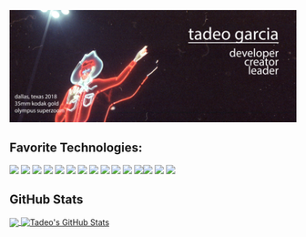[![Tadeo Garcia](https://github.com/tadeo-garcia/tadeo-garcia/blob/main/images/banner_tex.jpg)](https://tadeogarcia.me)

## Favorite Technologies:
![](https://img.shields.io/badge/JavaScript-informational?style=for-the-badge&logo=javascript&logoColor=white&color=221a1c)
![](https://img.shields.io/badge/React-informational?style=for-the-badge&logo=React&logoColor=white&color=221a1c)
![](https://img.shields.io/badge/Redux-informational?style=for-the-badge&logo=redux&logoColor=white&color=221a1c)
![](https://img.shields.io/badge/Python-informational?style=for-the-badge&logo=Python&logoColor=white&color=221a1c)
![](https://img.shields.io/badge/Flask-informational?style=for-the-badge&logo=Flask&logoColor=white&color=221a1c)
![](https://img.shields.io/badge/PostgreSQL-informational?style=for-the-badge&logo=PostgreSQL&logoColor=white&color=221a1c)
![](https://img.shields.io/badge/Node.js-informational?style=for-the-badge&logo=Node.js&logoColor=white&color=221a1c)
![](https://img.shields.io/badge/Npm-informational?style=for-the-badge&logo=Npm&logoColor=white&color=221a1c)
![](https://img.shields.io/badge/AWS-informational?style=for-the-badge&logo=Amazon-AWS&logoColor=white&color=221a1c)
![](https://img.shields.io/badge/Heroku-informational?style=for-the-badge&logo=Heroku&logoColor=white&color=221a1c)
![](https://img.shields.io/badge/Docker-informational?style=for-the-badge&logo=Docker&logoColor=white&color=221a1c)
![](https://img.shields.io/badge/CSS3-informational?style=for-the-badge&logo=CSS3&logoColor=white&color=221a1c)![](https://img.shields.io/badge/HTML5-informational?style=for-the-badge&logo=HTML5&logoColor=white&color=221a1c)
![](https://img.shields.io/badge/Photoshop-informational?style=for-the-badge&logo=Adobe-Photoshop&logoColor=white&color=221a1c)
![](https://img.shields.io/badge/Illustrator-informational?style=for-the-badge&logo=Adobe-Illustrator&logoColor=white&color=221a1c)


## GitHub Stats
<a href="https://github.com/tadeo-garcia/tadeo-garcia">
  <img align="center" src="https://github-readme-stats.vercel.app/api/top-langs/?username=tadeo-garcia&hide=java,html&title_color=ffffff&text_color=c9cacc&icon_color=ffffff&bg_color=221a1c" />
</a>
<a href="https://github.com/tadeo-garcia/tadeo-garcia">
  <img align="center" src="https://github-readme-stats.vercel.app/api?username=tadeo-garcia&show_icons=true&line_height=27&count_private=true&hide_title=false&title_color=ffffff&text_color=c9cacc&icon_color=ffffff&bg_color=221a1c" alt="Tadeo's GitHub Stats" />
</a>
